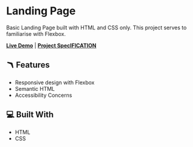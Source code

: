 # Landing Page 

Basic Landing Page built with HTML and CSS only. This project serves to familiarise with Flexbox.

[**Live Demo**](https://iamsnatch0.github.io/odin-projects/project-landing-page/)  |  [**Project SpecIFICATION**](https://www.theodinproject.com/lessons/foundations-landing-page) 

## 🪃 Features

- Responsive design with Flexbox
- Semantic HTML
- Accessibility Concerns

## 💻 Built With

- HTML
- CSS